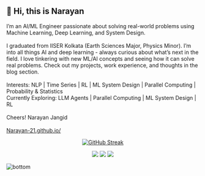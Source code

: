 
## 👋 Hi, this is Narayan
I’m an AI/ML Engineer passionate about solving real-world problems using Machine Learning, Deep Learning, and System Design.<br/><br/>
I graduated from IISER Kolkata (Earth Sciences Major, Physics Minor). I’m into all things AI and deep learning - always curious about what’s next in the field. I love tinkering with new ML/AI concepts and seeing how it can solve real problems. Check out my projects, work experience, and thoughts in the blog section.
<br/><br/>
Interests: NLP | Time Series | RL | ML System Design | Parallel Computing | Probability & Statistics
<br/>
Currently Exploring: LLM Agents | Parallel Computing | ML System Design | RL 
<br><br/>
Cheers! Narayan Jangid
<br/><br/>
[Narayan-21.github.io/](https://narayan-21.github.io/) 

<div align="center">
  
[![GitHub Streak](https://streak-stats.demolab.com?user=Narayan-21&theme=highcontrast&hide_border=true)](https://git.io/streak-stats)

</div>



<p align="center">
    <a href="https://www.linkedin.com/in/nryn-221/" alt="Linkedin"><img src="https://raw.githubusercontent.com/jayehernandez/jayehernandez/3f5402efef9a0ae89211a6e04609558e862ca616/readme/linkedin-fill.svg"></a>
    <a href="mailto:naaidjan.19@gmail.com" alt="Contact me"><img src="https://raw.githubusercontent.com/jayehernandez/jayehernandez/3f5402efef9a0ae89211a6e04609558e862ca616/readme/mail-fill.svg"></a>
    <a href="https://narayan-21.github.io/" alt="My site"><img src="https://raw.githubusercontent.com/jayehernandez/jayehernandez/3f5402efef9a0ae89211a6e04609558e862ca616/readme/external-link-line.svg"></a>
  </p>
  <img src="https://raw.githubusercontent.com/jayehernandez/jayehernandez/dcd7447c179f5a1131590b6ccba2223e879ab655/readme/bottom.svg" alt="bottom">
